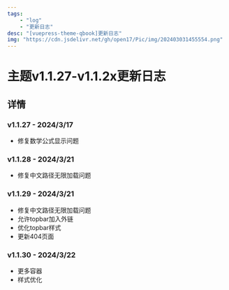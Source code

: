 ```yaml
---
tags:
    - "log"
    - "更新日志"
desc: "[vuepress-theme-qbook]更新日志"
img: "https://cdn.jsdelivr.net/gh/open17/Pic/img/202403031455554.png"
---
```

# 主题v1.1.27-v1.1.2x更新日志

## 详情

### v1.1.27 - 2024/3/17
- 修复数学公式显示问题

### v1.1.28 - 2024/3/21
- 修复中文路径无限加载问题

### v1.1.29 - 2024/3/21
- 修复中文路径无限加载问题
- 允许topbar加入外链
- 优化topbar样式
- 更新404页面

### v1.1.30 - 2024/3/22
- 更多容器
- 样式优化